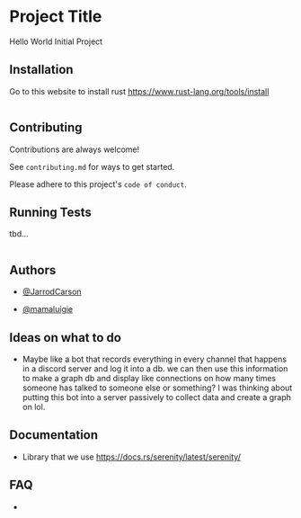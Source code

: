 
# Project Title

Hello World Initial Project

## Installation

Go to this website to install rust
https://www.rust-lang.org/tools/install


```
```
## Contributing

Contributions are always welcome!

See `contributing.md` for ways to get started.

Please adhere to this project's `code of conduct`.

## Running Tests

tbd...

```
```

## Authors

- [@JarrodCarson](https://github.com/JarrodCarson)

- [@mamaluigie](https://github.com/mamaluigie)


## Ideas on what to do

- Maybe like a bot that records everything in every channel that happens in a discord server and log it into a db. we can then use this information to make a graph db and display like connections on how many times someone has talked to someone else or something? I was thinking about putting this bot into a server passively to collect data and create a graph on lol.


## Documentation

- Library that we use
https://docs.rs/serenity/latest/serenity/


## FAQ

-